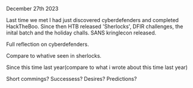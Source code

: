 December 27th 2023

Last time we met I had just discovered cyberdefenders and completed HackTheBoo. Since then HTB released 'Sherlocks', DFIR challenges, the inital batch and the 
holiday challs. SANS kringlecon released.

Full reflection on cyberdefenders. 

Compare to whative seen in sherlocks.

Since this time last year(compare to what i wrote about this time last year)

Short commings? Successess? Desires? Predictions?
